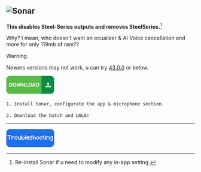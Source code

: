 ![Sonar](https://github.com/gzmatte/Sonar/assets/117684932/cdd04ca8-a887-4461-a4db-3c2b48ed68c2)
-------
**This disables Steel-Series outputs and removes SteelSeries.**[^1]

Why? I mean, who doesn't want an ecualizer & AI Voice cancellation and more for only 119mb of ram??
[^1]:Re-install Sonar if u need to modify any in-app setting.

> [!WARNING]
> Newers versions may not work, u can try [43.0.0](https://drivers.softpedia.com/get/KEYBOARD-and-MOUSE/Steelseries/SteelSeries-GG-Utility-43-0-64-bit.shtml) or below.

[<img src="https://github.com/gzmatte/trash/blob/main/48wx.png">](https://github.com/gzmatte/sonar/releases/download/1/SS-Debloat.bat)

`1. Install Sonar, configurate the app & microphone section.`

`2. Download the batch and UALÁ!`

-------

[<img src="https://github.com/gzmatte/trash/blob/main/Troubleshooting49.png">](https://github.com/gzmatte/Sonar/blob/main/Troubleshooting.md)
